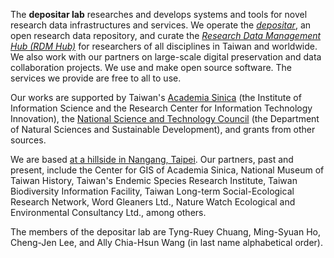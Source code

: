 The **depositar lab** researches and develops systems and tools for novel research data infrastructures and services. We operate the [_depositar_](https://data.depositar.io/), an open research data repository, and curate the [_Research Data Management Hub (RDM Hub)_](https://data.depositar.io/) for researchers of all disciplines in Taiwan and worldwide. We also work with our partners on large-scale digital preservation and data collaboration projects. We use and make open source software. The services we provide are free to all to use.

Our works are supported by Taiwan's [Academia Sinica](https://www.sinica.edu.tw/en) (the Institute of Information Science and the Research Center for Information Technology Innovation), the [National Science and Technology Council](https://www.nstc.gov.tw/?l=en) (the Department of Natural Sciences and Sustainable Development), and grants from other sources.

We are based [at a hillside in Nangang, Taipei](https://www.openstreetmap.org/way/127949217/). Our partners, past and present, include the Center for GIS of Academia Sinica, National Museum of Taiwan History, Taiwan's Endemic Species Research Institute, Taiwan Biodiversity Information Facility, Taiwan Long-term Social-Ecological Research Network, Word Gleaners Ltd., Nature Watch Ecological and Environmental Consultancy Ltd., among others.

The members of the depositar lab are Tyng-Ruey Chuang, Ming-Syuan Ho, Cheng-Jen Lee, and Ally Chia-Hsun Wang (in last name alphabetical order).
